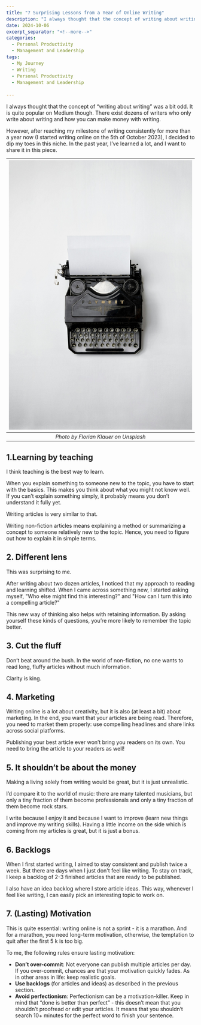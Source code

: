 ```yaml
---
title: "7 Surprising Lessons from a Year of Online Writing"
description: "I always thought that the concept of writing about writing was a bit odd. It is quite popular on Medium though. There exist dozens of writers who only write about writing and how you can make money with writing. However, after reaching my milestone of writing consistently for more than a year now (I started writing online on the 5th of October 2023), I decided to dip my toes in this niche. In the past year, I’ve learned a lot, and I want to share it in this piece."
date: 2024-10-06
excerpt_separator: "<!--more-->"
categories:
  - Personal Productivity
  - Management and Leadership
tags:
  - My Journey
  - Writing
  - Personal Productivity
  - Management and Leadership

---
```


I always thought that the concept of “writing about writing” was a bit odd. It is quite popular on Medium though. There exist dozens of writers who only write about writing and how you can make money with writing.

However, after reaching my milestone of writing consistently for more than a year now (I started writing online on the 5th of October 2023), I decided to dip my toes in this niche. In the past year, I’ve learned a lot, and I want to share it in this piece.

| ![image](/assets/images/florian-klauer-typewriter-unsplash.jpg) |
|:--:|
| *Photo by Florian Klauer on Unsplash* |

## 1.Learning by teaching

I think teaching is the best way to learn.

When you explain something to someone new to the topic, you have to start with the basics. This makes you think about what you might not know well. If you can’t explain something simply, it probably means you don’t understand it fully yet.

Writing articles is very similar to that.

Writing non-fiction articles means explaining a method or summarizing a concept to someone relatively new to the topic. Hence, you need to figure out how to explain it in simple terms.

## 2. Different lens

This was surprising to me.

After writing about two dozen articles, I noticed that my approach to reading and learning shifted. When I came across something new, I started asking myself, "Who else might find this interesting?" and "How can I turn this into a compelling article?"

This new way of thinking also helps with retaining information. By asking yourself these kinds of questions, you’re more likely to remember the topic better.

## 3. Cut the fluff

Don’t beat around the bush. In the world of non-fiction, no one wants to read long, fluffy articles without much information.

Clarity is king.

## 4. Marketing

Writing online is a lot about creativity, but it is also (at least a bit) about marketing. In the end, you want that your articles are being read. Therefore, you need to market them properly: use compelling headlines and share links across social platforms.

Publishing your best article ever won’t bring you readers on its own. You need to bring the article to your readers as well!

## 5. It shouldn’t be about the money

Making a living solely from writing would be great, but it is just unrealistic.

I’d compare it to the world of music: there are many talented musicians, but only a tiny fraction of them become professionals and only a tiny fraction of them become rock stars.

I write because I enjoy it and because I want to improve (learn new things and improve my writing skills). Having a little income on the side which is coming from my articles is great, but it is just a bonus.

## 6. Backlogs

When I first started writing, I aimed to stay consistent and publish twice a week. But there are days when I just don't feel like writing. To stay on track, I keep a backlog of 2-3 finished articles that are ready to be published.

I also have an idea backlog where I store article ideas. This way, whenever I feel like writing, I can easily pick an interesting topic to work on.

## 7. (Lasting) Motivation

This is quite essential: writing online is not a sprint - it is a marathon. And for a marathon, you need long-term motivation, otherwise, the temptation to quit after the first 5 k is too big.

To me, the following rules ensure lasting motivation:

- **Don’t over-commit**: Not everyone can publish multiple articles per day. If you over-commit, chances are that your motivation quickly fades. As in other areas in life: keep realistic goals.
- **Use backlogs** (for articles and ideas) as described in the previous section.
- **Avoid perfectionism**: Perfectionism can be a motivation-killer. Keep in mind that “done is better than perfect” - this doesn’t mean that you shouldn’t proofread or edit your articles. It means that you shouldn’t search 10+ minutes for the perfect word to finish your sentence.